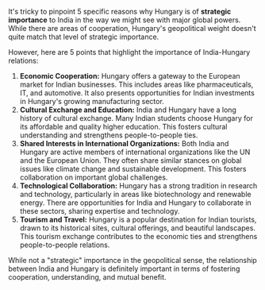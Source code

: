 It's tricky to pinpoint 5 specific reasons why Hungary is of **strategic importance** to India in the way we might see with major global powers. While there are areas of cooperation, Hungary's geopolitical weight doesn't quite match that level of strategic importance. 

However, here are 5 points that highlight the importance of India-Hungary relations:

1. **Economic Cooperation:** Hungary offers a gateway to the European market for Indian businesses. This includes areas like pharmaceuticals, IT, and automotive. It also presents opportunities for Indian investments in Hungary's growing manufacturing sector. 
2. **Cultural Exchange and Education:** India and Hungary have a long history of cultural exchange. Many Indian students choose Hungary for its affordable and quality higher education. This fosters cultural understanding and strengthens people-to-people ties.
3. **Shared Interests in International Organizations:** Both India and Hungary are active members of international organizations like the UN and the European Union. They often share similar stances on global issues like climate change and sustainable development. This fosters collaboration on important global challenges.
4. **Technological Collaboration:** Hungary has a strong tradition in research and technology, particularly in areas like biotechnology and renewable energy. There are opportunities for India and Hungary to collaborate in these sectors, sharing expertise and technology.
5. **Tourism and Travel:** Hungary is a popular destination for Indian tourists, drawn to its historical sites, cultural offerings, and beautiful landscapes. This tourism exchange contributes to the economic ties and strengthens people-to-people relations. 

While not a "strategic" importance in the geopolitical sense, the relationship between India and Hungary is definitely important in terms of fostering cooperation, understanding, and mutual benefit. 
